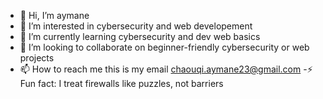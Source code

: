 - 👋 Hi, I’m aymane
- 👀 I’m interested in cybersecurity and web developement
- 🌱 I’m currently learning cybersecurity and dev web basics
- 💞️ I’m looking to collaborate on beginner-friendly cybersecurity or web projects
- 📫 How to reach me this is my email chaouqi.aymane23@gmail.com
-⚡ Fun fact: I treat firewalls like puzzles, not barriers

<!---
aymane2004-2004/aymane2004-2004 is a ✨ special ✨ repository because its `README.md` (this file) appears on your GitHub profile.
You can click the Preview link to take a look at your changes.
--->
